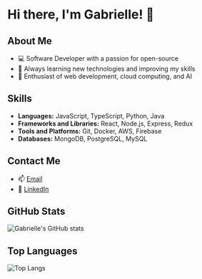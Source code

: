 # Hi there, I'm Gabrielle! 👋

## About Me
- 💻 Software Developer with a passion for open-source
- 🌱 Always learning new technologies and improving my skills
- 🚀 Enthusiast of web development, cloud computing, and AI

## Skills
- **Languages:** JavaScript, TypeScript, Python, Java
- **Frameworks and Libraries:** React, Node.js, Express, Redux
- **Tools and Platforms:** Git, Docker, AWS, Firebase
- **Databases:** MongoDB, PostgreSQL, MySQL

## Contact Me
- 📫 [Email](mailto:alama.gabriellemaryflor@gmail.com)
- 💼 [LinkedIn](https://www.linkedin.com/in/gabrielle-alama/)

## GitHub Stats
![Gabrielle's GitHub stats](https://github-readme-stats.vercel.app/api?username=gabriellemfa&show_icons=true&theme=radical)

## Top Languages
![Top Langs](https://github-readme-stats.vercel.app/api/top-langs/?username=gabriellemfa&layout=compact&theme=radical)
